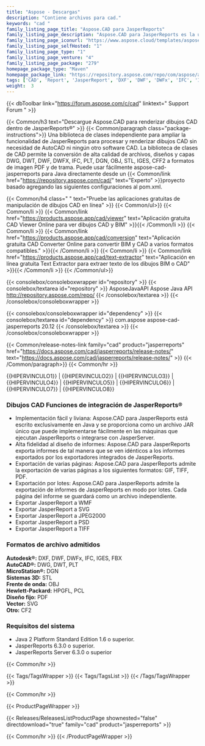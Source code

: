 ```yaml
---
title: "Aspose - Descargas"
description: "Contiene archivos para cad."
keywords: "cad "
family_listing_page_title: "Aspose.CAD para JasperReports"
family_listing_page_description: "Aspose.CAD para JasperReports es la única solución en el mercado que permite exportar informes de JasperReports a varios formatos de archivos de imagen rasterizados y vectoriales como PDF, WMF, SVG, EMF, BMP, GIF, JPG, JPEG, DICOM, WEBP , JP2, JPEG2000, PNG, TIFF, PSD y funciona con varios formatos de archivo CAD y BIM: DWG, DXF, DWT, DGN, DWF, DWFX, IFC, STL, IGES, PLT, CF2, OBJ, HPGL, IGS"
family_listing_page_iconurl: "https://www.aspose.cloud/templates/aspose/img/products/cad/aspose_cad-for-jasperreports.svg"
family_listing_page_selfHosted: "1"
family_listing_page_type: "1"
family_listing_page_venture: "4"
family_listing_page_package: "279"
homepage_package_type: "Maven"
homepage_package_link: "https://repository.aspose.com/repo/com/aspose/aspose-cad-jasperreports/"
tags: ['CAD', 'Report', 'JasperReport', 'DXF', 'DWF', 'DWFx', 'IFC', 'IGES', 'FBX', 'DWG', 'DWT', 'PLT', 'DGN', 'STL', 'OBJ', 'HPGFL', 'PCL', 'PDF', 'SVG', 'CF2', '3D', 'WMF', 'SVG', 'JPEG2000', 'PSD', 'TIFF', 'Java', 'JAR']
weight:  3
---
```


{{< dbToolbar link="https://forum.aspose.com/c/cad" linktext=" Support Forum " >}}

{{< Common/h3 text="Descargue Aspose.CAD para renderizar dibujos CAD dentro de JasperReports®"  >}}
{{< Common/paragraph class="package-instructions">}}
Una biblioteca de clases independiente para ampliar la funcionalidad de JasperReports para procesar y renderizar dibujos CAD sin necesidad de AutoCAD ni ningún otro software CAD. La biblioteca de clases de CAD permite la conversión de alta calidad de archivos, diseños y capas DWG, DWT, DWF, DWFX, IFC, PLT, DGN, OBJ, STL, IGES, CFF2 a formatos de imagen PDF y de trama.
Puede usar fácilmente aspose-cad-jasperreports para Java directamente desde un
{{< Common/link href="https://repository.aspose.com/cad/" text="Experto"  >}}proyecto basado agregando las siguientes configuraciones al pom.xml.

{{< Common/h4 class=" " text="Pruebe las aplicaciones gratuitas de manipulación de dibujos CAD en línea" >}}
{{< Common/ul>}}
{{< Common/li >}} 
{{< Common/link href="https://products.aspose.app/cad/viewer" text="Aplicación gratuita CAD Viewer Online para ver dibujos CAD y BIM"  >}}{{< /Common/li >}}
{{< Common/li >}} 
{{< Common/link href="https://products.aspose.app/cad/conversion" text="Aplicación gratuita CAD Converter Online para convertir BIM y CAD a varios formatos compatibles."  >}}{{< /Common/li >}}
{{< Common/li >}} 
{{< Common/link href="https://products.aspose.app/cad/text-extractor" text="Aplicación en línea gratuita Text Extractor para extraer texto de los dibujos BIM o CAD"  >}}{{< /Common/li >}}
{{< /Common/ul>}}

{{< consolebox/consoleboxwrapper id="repository" >}}
   {{< consolebox/textarea id="repository" >}}
      <repository>
      <id>AsposeJavaAPI</id>
      <name>Aspose Java API</name>
      <url>http://repository.aspose.com/repo/</url>
      </repository>
   {{< /consolebox/textarea >}}
{{< /consolebox/consoleboxwrapper >}}

{{< consolebox/consoleboxwrapper id="dependency" >}}
   {{< consolebox/textarea id="dependency" >}}
      <dependency>
      <groupId>com.aspose</groupId>
      <artifactId>aspose-cad-jasperreports</artifactId>
      <version>20.12</version>
      </dependency>
   {{< /consolebox/textarea >}}
{{< /consolebox/consoleboxwrapper >}}

{{< Common/release-notes-link family="cad" product="jasperreports" href="https://docs.aspose.com/cad/jasperreports/release-notes/" text="https://docs.aspose.com/cad/jasperreports/release-notes/"  >}}
{{< /Common/paragraph>}}
{{< Common/hr >}}

{{HIPERVINCULO1}} | {{HIPERVINCULO2}} | {{HIPERVINCULO3}} | {{HIPERVINCULO4}} | {{HIPERVINCULO5}} | {{HIPERVINCULO6}} | {{HIPERVINCULO7}} | {{HIPERVINCULO8}}

### Dibujos CAD Funciones de integración de JasperReports®

- Implementación fácil y liviana: Aspose.CAD para JasperReports está escrito exclusivamente en Java y se proporciona como un archivo JAR único que puede implementarse fácilmente en las máquinas que ejecutan JasperReports o integrarse con JasperServer.
- Alta fidelidad al diseño de informes: Aspose.CAD para JasperReports exporta informes de tal manera que se ven idénticos a los informes exportados por los exportadores integrados de JasperReports.
- Exportación de varias páginas: Aspose.CAD para JasperReports admite la exportación de varias páginas a los siguientes formatos: GIF, TIFF, PDF.
- Exportación por lotes: Aspose.CAD para JasperReports admite la exportación de informes de JasperReports en modo por lotes. Cada página del informe se guardará como un archivo independiente.
- Exportar JasperReport a WMF
- Exportar JasperReport a SVG
- Exportar JasperReport a JPEG2000
- Exportar JasperReport a PSD
- Exportar JasperReport a TIFF

### Formatos de archivo admitidos

**Autodesk®:** DXF, DWF, DWFx, IFC, IGES, FBX\
**AutoCAD®:** DWG, DWT, PLT\
**MicroStation®:** DGN\
**Sistemas 3D:** STL\
**Frente de onda:** OBJ\
**Hewlett-Packard:** HPGFL, PCL\
**Diseño fijo:** PDF\
**Vector:** SVG\
**Otro:** CF2

### Requisitos del sistema

- Java 2 Platform Standard Edition 1.6 o superior.
- JasperReports 6.3.0 o superior.
- JasperReports Server 6.3.0 o superior

{{< Common/hr >}}

{{< Tags/TagsWrapper >}}
 {{< Tags/TagsList >}}
{{< /Tags/TagsWrapper >}}

{{< Common/hr >}}

{{< ProductPageWrapper >}}
<!-- ReleasesListProductPage-->
   {{< Releases/ReleasesListProductPage shownested="false"  directdownload="true" family="cad" product="jasperreports" >}}
<!-- /ReleasesListProductPage-->
{{< Common/hr >}}
{{< /ProductPageWrapper >}}

